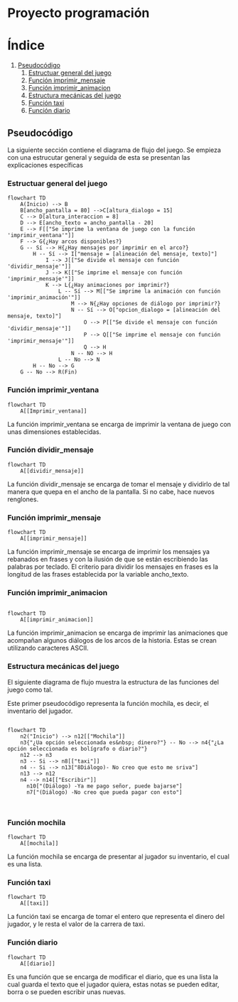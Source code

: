 # Proyecto programación
# Índice
1. [Pseudocódigo](#pseudocódigo)
    1. [Estructuar general del juego](#estructuar-general-del-juego)
    2. [Función imprimir_mensaje](#función-imprimir_mensaje)
    3. [Función imprimir_animacion](#función-imprimir_animacion)
    4. [Estructura mecánicas del juego](#estructura-mecanicas-del-juego)
    5. [Función taxi](#función-taxi)
    6. [Función diario](#función-diario)

## Pseudocódigo
La siguiente sección contiene el diagrama de flujo del juego. Se empieza con una estrucutar general y seguida de esta se presentan las explicaciones específicas
### Estructuar general del juego
```mermaid
flowchart TD
    A(Inicio) --> B
    B[ancho_pantalla = 80] -->C[altura_dialogo = 15]
    C --> D[altura_interaccion = 8]
    D --> E[ancho_texto = ancho_pantalla - 20]
    E --> F[["Se imprime la ventana de juego con la función 'imprimir_ventana'"]]
    F --> G{¿Hay arcos disponibles?}
    G -- Sí --> H{¿Hay mensajes por imprimir en el arco?}
        H -- Sí --> I["mensaje = [alineación del mensaje, texto]"]
            I --> J[["Se divide el mensaje con función 'dividir_mensaje'"]]
            J --> K[["Se imprime el mensaje con función 'imprimir_mensaje'"]]
            K --> L{¿Hay animaciones por imprimir?}
                L -- Sí --> M[["Se imprime la animación con función 'imprimir_animación'"]]
                    M --> N{¿Hay opciones de diálogo por imprimir?}
                    N -- Sí --> O["opcion_dialogo = [alineación del mensaje, texto]"]
                        O --> P[["Se divide el mensaje con función 'dividir_mensaje'"]]
                        P --> Q[["Se imprime el mensaje con función 'imprimir_mensaje'"]]
                        Q --> H
                    N -- NO --> H
                L -- No --> N
        H -- No --> G
    G -- No --> R(Fin)
```
### Función imprimir_ventana
```mermaid
flowchart TD
    A[[Imprimir_ventana]]
```
La función imprimir_ventana se encarga de imprimir la ventana de juego con unas dimensiones establecidas.

### Función dividir_mensaje
```mermaid
flowchart TD
    A[[dividir_mensaje]]
```
La función dividir_mensaje se encarga de tomar el mensaje y dividirlo de tal manera que quepa en el ancho de la pantalla. Si no cabe, hace nuevos renglones.

### Función imprimir_mensaje
```mermaid
flowchart TD
    A[[imprimir_mensaje]]
```
La función imprimir_mensaje se encarga de imprimir los mensajes ya rebanados en frases y con la ilusión de que se están escribiendo las palabras por teclado.
El criterio para dividir los mensajes en frases es la longitud de las frases establecida por la variable ancho_texto.


### Función imprimir_animacion
```mermaid

flowchart TD
    A[[imprimir_animacion]]
```
La función imprimir_animacion se encarga de imprimir las animaciones que acompañan algunos diálogos de los arcos de la historia. Estas se crean utilizando caracteres ASCII.

### Estructura mecánicas del juego
El siguiente diagrama de flujo muestra la estructura de las funciones del juego como tal.

Este primer pseudocódigo representa la función mochila, es decir, el inventario del jugador.
```mermaid

flowchart TD
    n2("Inicio") --> n12[["Mochila"]]
    n3{"¿Ua opción seleccionada es&nbsp; dinero?"} -- No --> n4{"¿La opción seleccionada es bolígrafo o diario?"}
    n12 --> n3
    n3 -- Si --> n8[["taxi"]]
    n4 -- Si --> n13["8Diálogo)- No creo que esto me sriva"]
    n13 --> n12
    n4 --> n14[["Escribir"]]
      n10["(Diálogo) -Ya me pago señor, puede bajarse"]
      n7["(Diálogo) -No creo que pueda pagar con esto"]



```
### Función mochila
```mermaid
flowchart TD
    A[[mochila]]
```
La función mochila se encarga de presentar al jugador su inventario, el cual es una lista.

### Función taxi
```mermaid
flowchart TD
    A[[taxi]]
```
La función taxi se encarga de tomar el entero que representa el dinero del jugador, y le resta el valor de la carrera de taxi.

### Función diario
```mermaid
flowchart TD
    A[[diario]]
```
Es una función que se encarga de modificar el diario, que es una lista la cual guarda el texto que el jugador quiera, estas notas se pueden editar, borra o se pueden escribir unas nuevas.
